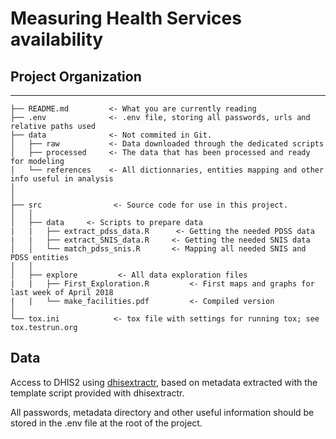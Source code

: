 # Measuring Health Services availability

## Project Organization
------------



    ├── README.md         <- What you are currently reading
    ├── .env              <- .env file, storing all passwords, urls and relative paths used
    ├── data              <- Not commited in Git. 
    │   ├── raw           <- Data downloaded through the dedicated scripts
    │   ├── processed     <- The data that has been processed and ready for modeling
    │   └── references    <- All dictionnaries, entities mapping and other info useful in analysis
    │    
    │
    ├── src                <- Source code for use in this project.
    │   │
    │   ├── data     <- Scripts to prepare data
    |   |   ├── extract_pdss_data.R      <- Getting the needed PDSS data
    |   |   ├── extract_SNIS_data.R     <- Getting the needed SNIS data
    │   │   └── match_pdss_snis.R       <- Mapping all needed SNIS and PDSS entities
    │   │
    │   ├── explore         <- All data exploration files
    |   |   ├── First_Exploration.R         <- First maps and graphs for last week of April 2018
    |   |   └── make_facilities.pdf         <- Compiled version
    │
    └── tox.ini            <- tox file with settings for running tox; see tox.testrun.org

## Data

Access to DHIS2 using [dhisextractr](https://github.com/grlurton/dhisextractr), based on metadata extracted with the template script provided with dhisextractr.

All passwords, metadata directory and other useful information should be stored in the .env file at the root of the project.


